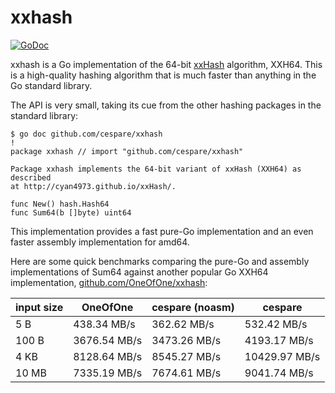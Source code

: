 # xxhash

[![GoDoc](https://godoc.org/github.com/cespare/mph?status.svg)](https://godoc.org/github.com/cespare/xxhash)

xxhash is a Go implementation of the 64-bit
[xxHash](http://cyan4973.github.io/xxHash/) algorithm, XXH64. This is a
high-quality hashing algorithm that is much faster than anything in the Go
standard library.

The API is very small, taking its cue from the other hashing packages in the
standard library:

    $ go doc github.com/cespare/xxhash                                                                                                                                                                                              !
    package xxhash // import "github.com/cespare/xxhash"

    Package xxhash implements the 64-bit variant of xxHash (XXH64) as described
    at http://cyan4973.github.io/xxHash/.

    func New() hash.Hash64
    func Sum64(b []byte) uint64

This implementation provides a fast pure-Go implementation and an even faster
assembly implementation for amd64.

Here are some quick benchmarks comparing the pure-Go and assembly
implementations of Sum64 against another popular Go XXH64 implementation,
[github.com/OneOfOne/xxhash](https://github.com/OneOfOne/xxhash):

| input size | OneOfOne | cespare (noasm) | cespare |
| --- | --- | --- | --- |
| 5 B   |  438.34 MB/s |  362.62 MB/s |  532.42 MB/s  |
| 100 B | 3676.54 MB/s | 3473.26 MB/s | 4193.17 MB/s  |
| 4 KB  | 8128.64 MB/s | 8545.27 MB/s | 10429.97 MB/s |
| 10 MB | 7335.19 MB/s | 7674.61 MB/s | 9041.74 MB/s  |
